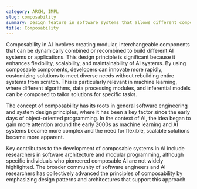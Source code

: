 ```yaml
---
category: ARCH, IMPL
slug: composability
summary: Design feature in software systems that allows different components to be selected and assembled in various combinations to satisfy specific user requirements.
title: Composability
---
```


Composability in AI involves creating modular, interchangeable components that can be dynamically combined or recombined to build different AI systems or applications. This design principle is significant because it enhances flexibility, scalability, and maintainability of AI systems. By using composable components, developers can innovate more rapidly, customizing solutions to meet diverse needs without rebuilding entire systems from scratch. This is particularly relevant in machine learning, where different algorithms, data processing modules, and inferential models can be composed to tailor solutions for specific tasks.

The concept of composability has its roots in general software engineering and system design principles, where it has been a key factor since the early days of object-oriented programming. In the context of AI, the idea began to gain more attention around the early 2000s as machine learning and AI systems became more complex and the need for flexible, scalable solutions became more apparent.

Key contributors to the development of composable systems in AI include researchers in software architecture and modular programming, although specific individuals who pioneered composable AI are not widely highlighted. The broader community of software engineers and AI researchers has collectively advanced the principles of composability by emphasizing design patterns and architectures that support this approach.